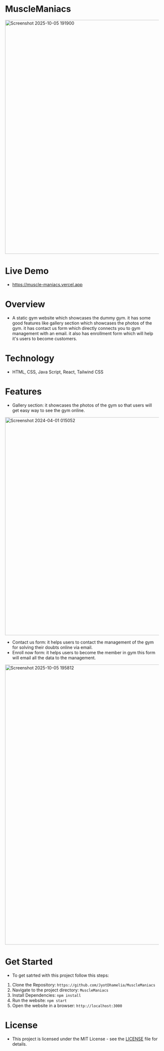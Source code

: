 # MuscleManiacs

<img width="1903" height="766" alt="Screenshot 2025-10-05 191900" src="https://github.com/user-attachments/assets/e93d8fd3-36c9-4c19-8639-fbc93d6ea3ae" />

# Live Demo
- https://muscle-maniacs.vercel.app

# Overview
- A static gym website which showcases the dummy gym. it has some good features like gallery section which showcases the photos of the gym. it has contact us form which directly connects you to gym management with an email. it also has enrollment form which will help it's users to become customers.

# Technology
- HTML, CSS, Java Script, React, Tailwind CSS

# Features
- Gallery section: it showcases the photos of the gym so that users will get easy way to see the gym online.

<img width="644" height="714" alt="Screenshot 2024-04-01 015052" src="https://github.com/user-attachments/assets/3e11f14f-04bb-4c80-ba45-46ddf16d7ed0" />

- Contact us form: it helps users to contact the management of the gym for solving their doubts online via email.
- Enroll now form: it helps users to become the member in gym this form will email all the data to the management.

<img width="1802" height="917" alt="Screenshot 2025-10-05 195812" src="https://github.com/user-attachments/assets/bc8f99cc-8768-4aeb-bf41-d79c4e9d2589" />

# Get Started
- To get satrted with this project follow this steps:
 1. Clone the Repository: `https://github.com/JyotDhamelia/MuscleManiacs`
 2. Navigate to the project directory: `MuscleManiacs`
 3. Install Dependencies: `npm install`
 4. Run the website: `npm start`
 5. Open the website in a browser: `http://localhost:3000`

# License
- This project is licensed under the MIT License - see the [LICENSE](LICENSE) file for details.
